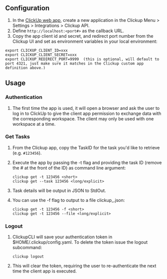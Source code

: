 ## Configuration

1. In the [ClickUp web app](https://app.clickup.com), create a new application in the Clickup Menu > Settings > Integrations > Clickup API. 
1. Define `http://localhost:<port#>` as the callback URL.
1. Copy the app client id and secret, and redirect port number from the Clickup UI and set as environment variables in your local environment: 

```
export CLICKUP_CLIENT_ID=xxx
export CLICKUP_CLIENT_SECRET=xxx
export CLICKUP_REDIRECT_PORT=9999  (this is optional, will default to port 4321, just make sure it matches in the Clickup custom app definition above.)
```

## Usage  

### Authentication
1. The first time the app is used, it will open a browser and ask the user to log in to ClickUp to give the client app permission to exchange data with the corresponding workspace. The client may only be used with one workspace at a time.

### Get Tasks  

1. From the Clickup app, copy the TaskID for the task you'd like to retrieve (e.g. `#123456`).  
1. Execute the app by passing the -t flag and providing the task ID (remove the # at the front of the ID) as command line argument:

    ```
    clickup get -t 123456 <short>
    clickup get --task 123456 <long/explicit>
    ```
    
1. Task details will be output in JSON to StdOut. 
1. You can use the -f flag to output to a file clickup_<taskid>.json:
    ```
    clickup get -t 123456 -f <short>
    clickup get -t 123456 --file <long/explicit>
    ```

### Logout
1. ClickupCLI will save your authentication token in $HOME/.clickup/config.yaml.  To delete the token issue the logout subcommand:
    ```
    clickup logout
    ```
1. This will clear the token, requiring the user to re-authenticate the next time the client app is executed.
